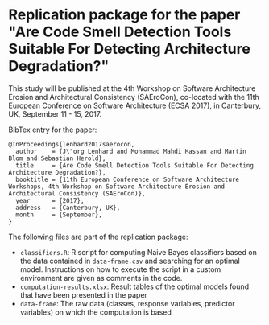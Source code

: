 # Replication package for the paper "Are Code Smell Detection Tools Suitable For Detecting Architecture Degradation?"

This study will be published at the 4th Workshop on Software Architecture Erosion and Architectural Consistency (SAEroCon), co-located with the 11th European Conference on Software Architecture (ECSA 2017), in Canterbury, UK, September 11 - 15, 2017.

BibTex entry for the paper:
```
@InProceedings{lenhard2017saerocon,
  author    = {J\"org Lenhard and Mohammad Mahdi Hassan and Martin Blom and Sebastian Herold},
  title     = {Are Code Smell Detection Tools Suitable For Detecting Architecture Degradation?},
  booktitle = {11th European Conference on Software Architecture Workshops, 4th Workshop on Software Architecture Erosion and Architectural Consistency (SAEroCon)},
  year      = {2017},
  address   = {Canterbury, UK},
  month     = {September},
}
```

The following files are part of the replication package:
 - `classifiers.R`: R script for computing Naive Bayes classifiers based on the data contained in `data-frame.csv` and searching for an optimal model. Instructions on how to execute the script in a custom environment are given as comments in the code.
 - `computation-results.xlsx`: Result tables of the optimal models found that have been presented in the paper
 - `data-frame`: The raw data (classes, response variables, predictor variables) on which the computation is based

